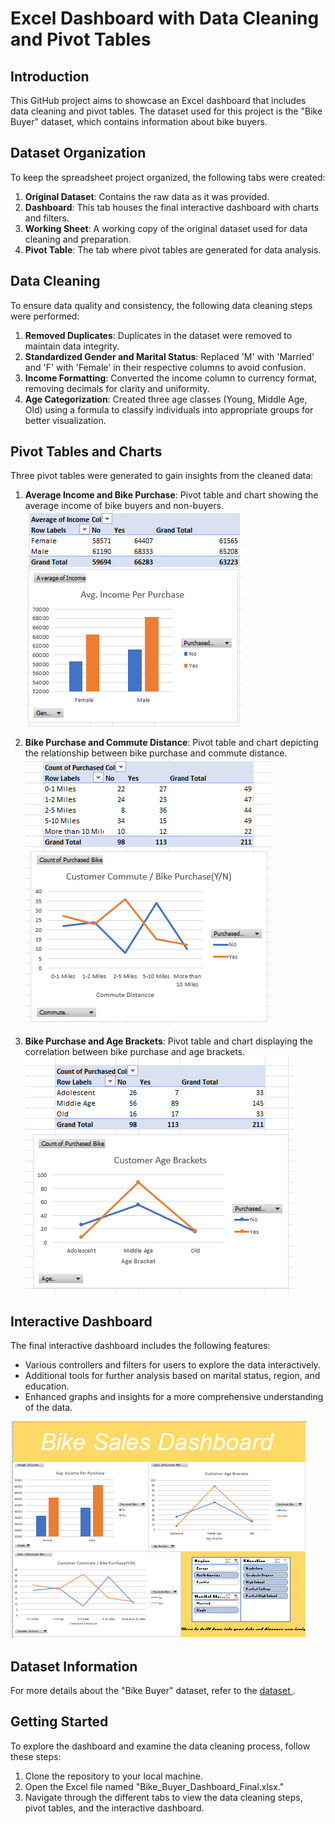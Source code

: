 # Excel Dashboard with Data Cleaning and Pivot Tables

## Introduction

This GitHub project aims to showcase an Excel dashboard that includes data cleaning and pivot tables. The dataset used for this project is the "Bike Buyer" dataset, which contains information about bike buyers.

## Dataset Organization

To keep the spreadsheet project organized, the following tabs were created:

1. **Original Dataset**: Contains the raw data as it was provided.
2. **Dashboard**: This tab houses the final interactive dashboard with charts and filters.
3. **Working Sheet**: A working copy of the original dataset used for data cleaning and preparation.
4. **Pivot Table**: The tab where pivot tables are generated for data analysis.

## Data Cleaning

To ensure data quality and consistency, the following data cleaning steps were performed:

1. **Removed Duplicates**: Duplicates in the dataset were removed to maintain data integrity.
2. **Standardized Gender and Marital Status**: Replaced 'M' with 'Married' and 'F' with 'Female' in their respective columns to avoid confusion.
3. **Income Formatting**: Converted the income column to currency format, removing decimals for clarity and uniformity.
4. **Age Categorization**: Created three age classes (Young, Middle Age, Old) using a formula to classify individuals into appropriate groups for better visualization.

## Pivot Tables and Charts

Three pivot tables were generated to gain insights from the cleaned data:

1. **Average Income and Bike Purchase**: Pivot table and chart showing the average income of bike buyers and non-buyers.
![Average Income Chart](1.png)

2. **Bike Purchase and Commute Distance**: Pivot table and chart depicting the relationship between bike purchase and commute distance.
![Commute Distance Chart](2.png)

3. **Bike Purchase and Age Brackets**: Pivot table and chart displaying the correlation between bike purchase and age brackets.
![Age Brackets Chart](3.png)

## Interactive Dashboard

The final interactive dashboard includes the following features:

- Various controllers and filters for users to explore the data interactively.
- Additional tools for further analysis based on marital status, region, and education.
- Enhanced graphs and insights for a more comprehensive understanding of the data.

![Interactive Dashboard](dashboard.png)

## Dataset Information

For more details about the "Bike Buyer" dataset, refer to the [dataset ](https://github.com/AlexTheAnalyst/Excel-Tutorial/blob/main/Excel%20Project%20Dataset.xlsx).

## Getting Started

To explore the dashboard and examine the data cleaning process, follow these steps:

1. Clone the repository to your local machine.
2. Open the Excel file named "Bike_Buyer_Dashboard_Final.xlsx."
3. Navigate through the different tabs to view the data cleaning steps, pivot tables, and the interactive dashboard.

